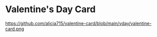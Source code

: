 # Valentine's Day Card

https://github.com/alicia715/valentine-card/blob/main/vday/valentine-card.png
